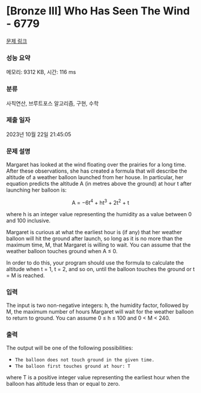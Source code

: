 # [Bronze III] Who Has Seen The Wind - 6779 

[문제 링크](https://www.acmicpc.net/problem/6779) 

### 성능 요약

메모리: 9312 KB, 시간: 116 ms

### 분류

사칙연산, 브루트포스 알고리즘, 구현, 수학

### 제출 일자

2023년 10월 22일 21:45:05

### 문제 설명

<p>Margaret has looked at the wind floating over the prairies for a long time. After these observations, she has created a formula that will describe the altitude of a weather balloon launched from her house. In particular, her equation predicts the altitude A (in metres above the ground) at hour t after launching her balloon is:</p>

<p style="text-align: center;">A = −6t<sup>4</sup> + ht<sup>3</sup> + 2t<sup>2</sup> + t</p>

<p>where h is an integer value representing the humidity as a value between 0 and 100 inclusive.</p>

<p>Margaret is curious at what the earliest hour is (if any) that her weather balloon will hit the ground after launch, so long as it is no more than the maximum time, M, that Margaret is willing to wait. You can assume that the weather balloon touches ground when A ≤ 0.</p>

<p>In order to do this, your program should use the formula to calculate the altitude when t = 1, t = 2, and so on, until the balloon touches the ground or t = M is reached.</p>

### 입력 

 <p>The input is two non-negative integers: h, the humidity factor, followed by M, the maximum number of hours Margaret will wait for the weather balloon to return to ground. You can assume 0 ≤ h ≤ 100 and 0 < M < 240.</p>

### 출력 

 <p>The output will be one of the following possibilities:</p>

<ul>
	<li><code>The balloon does not touch ground in the given time.</code></li>
	<li><code>The balloon first touches ground at hour: T</code></li>
</ul>

<p>where T is a positive integer value representing the earliest hour when the balloon has altitude less than or equal to zero.</p>

